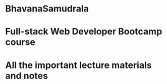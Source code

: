 # BhavanaSamudrala

# Full-stack Web Developer Bootcamp course 
# All the important lecture materials and notes
